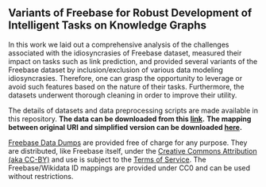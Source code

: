 
## Variants of Freebase for Robust Development of Intelligent Tasks on Knowledge Graphs

In this work we laid out a comprehensive analysis of the challenges associated with the idiosyncrasies of Freebase dataset, measured their impact on tasks such as link prediction, and provided several variants of the Freebase dataset by inclusion/exclusion of various data modeling idiosyncrasies. Therefore, one can grasp the opportunity to leverage or avoid such features based on the nature of their tasks. Furthermore, the datasets underwent thorough cleaning in order to improve their utility. 

The details of datasets and data preprocessing scripts are made available in this repository.
**The data can be downloaded from this [link](https://www.dropbox.com/s/6dfwropwpllhnff/fbVar.zip?dl=0).**
**The mapping between original URI and simplified version can be downloaded [here](https://www.dropbox.com/s/qln5u31nhd7qv6s/uri_mapping.zip?dl=0).**

[Freebase Data Dumps](https://developers.google.com/freebase/data) are provided free of charge for any purpose. They are distributed, like Freebase itself, under the [Creative Commons Attribution (aka CC-BY)](http://creativecommons.org/licenses/by/2.5/) and use is subject to the [Terms of Service](https://developers.google.com/freebase/terms). The Freebase/Wikidata ID mappings are provided under CC0 and can be used without restrictions.

